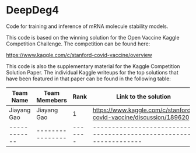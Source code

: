 # DeepDeg4

Code for training and inference of mRNA molecule stability models.

This code is based on the winning solution for the Open Vaccine Kaggle Competition Challenge. The competition can be found here:

https://www.kaggle.com/c/stanford-covid-vaccine/overview

This code is also the supplementary material for the Kaggle Competition Solution Paper. The individual Kaggle writeups for the top solutions that have been featured in that paper can be found in the following table:


| Team Name  |  Team Memebers | Rank  | Link to the solution                                            |
|------------|----------------|-------|-----------------------------------------------------------------|
|Jiayang Gao | Jiayang Gao    |   1   |https://www.kaggle.com/c/stanford-covid-vaccine/discussion/189620|
|------------|----------------|-------|-----------------------------------------------------------------|
